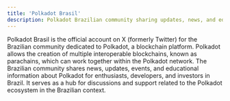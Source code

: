 ```yaml
---
title: 'Polkadot Brasil'
description: Polkadot Brazilian community sharing updates, news, and educational info about the Polkadot blockchain ecosystem.
---
```


Polkadot Brasil is the official account on X (formerly Twitter) for the Brazilian community dedicated to Polkadot, a blockchain platform. Polkadot allows the creation of multiple interoperable blockchains, known as parachains, which can work together within the Polkadot network. The Brazilian community shares news, updates, events, and educational information about Polkadot for enthusiasts, developers, and investors in Brazil. It serves as a hub for discussions and support related to the Polkadot ecosystem in the Brazilian context.
